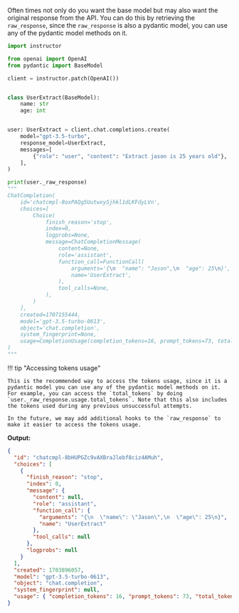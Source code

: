 Often times not only do you want the base model but may also want the original response from the API. You can do this by retrieving the `raw_response`, since the `raw_response` is also a pydantic model, you can use any of the pydantic model methods on it.

```python
import instructor

from openai import OpenAI
from pydantic import BaseModel

client = instructor.patch(OpenAI())


class UserExtract(BaseModel):
    name: str
    age: int


user: UserExtract = client.chat.completions.create(
    model="gpt-3.5-turbo",
    response_model=UserExtract,
    messages=[
        {"role": "user", "content": "Extract jason is 25 years old"},
    ],
)

print(user._raw_response)
"""
ChatCompletion(
    id='chatcmpl-8oxPAQg5UutwxySjhkl1dLKFdyLVn',
    choices=[
        Choice(
            finish_reason='stop',
            index=0,
            logprobs=None,
            message=ChatCompletionMessage(
                content=None,
                role='assistant',
                function_call=FunctionCall(
                    arguments='{\n  "name": "Jason",\n  "age": 25\n}',
                    name='UserExtract',
                ),
                tool_calls=None,
            ),
        )
    ],
    created=1707155444,
    model='gpt-3.5-turbo-0613',
    object='chat.completion',
    system_fingerprint=None,
    usage=CompletionUsage(completion_tokens=16, prompt_tokens=73, total_tokens=89),
)
"""
```

!!! tip "Accessing tokens usage"

    This is the recommended way to access the tokens usage, since it is a pydantic model you can use any of the pydantic model methods on it. For example, you can access the `total_tokens` by doing `user._raw_response.usage.total_tokens`. Note that this also includes the tokens used during any previous unsuccessful attempts.

    In the future, we may add additional hooks to the `raw_response` to make it easier to access the tokens usage.

**Output:**

```json
{
  "id": "chatcmpl-8bHUPGZc9vAXBraJlebf8ciz4AMuh",
  "choices": [
    {
      "finish_reason": "stop",
      "index": 0,
      "message": {
        "content": null,
        "role": "assistant",
        "function_call": {
          "arguments": "{\n  \"name\": \"Jason\",\n  \"age\": 25\n}",
          "name": "UserExtract"
        },
        "tool_calls": null
      },
      "logprobs": null
    }
  ],
  "created": 1703896057,
  "model": "gpt-3.5-turbo-0613",
  "object": "chat.completion",
  "system_fingerprint": null,
  "usage": { "completion_tokens": 16, "prompt_tokens": 73, "total_tokens": 89 }
}
```
